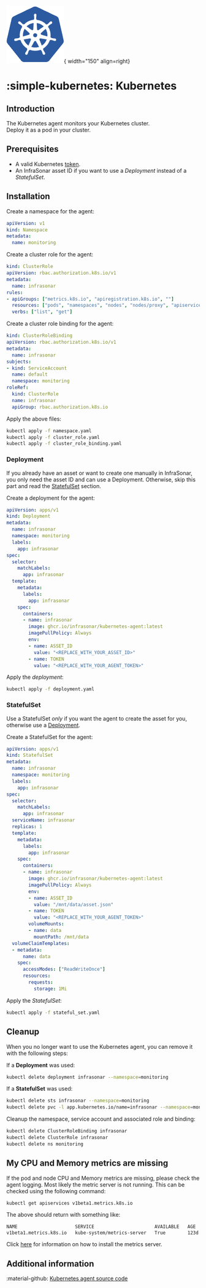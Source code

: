 ![Kubernetes](../../images/agent_kubernetes.png){ width="150" align=right}

# :simple-kubernetes: Kubernetes

## Introduction

The Kubernetes agent monitors your Kubernetes cluster.<br>
Deploy it as a pod in your cluster.

## Prerequisites

* A valid Kubernetes [token](../../api/authentication.md).
* An InfraSonar asset ID if you want to use a *Deployment* instead of a *StatefulSet*.

## Installation

Create a namespace for the agent:

```yaml title="namespace.yaml"
apiVersion: v1
kind: Namespace
metadata:
  name: monitoring
```

Create a cluster role for the agent:

```yaml title="cluster_role.yaml"
kind: ClusterRole
apiVersion: rbac.authorization.k8s.io/v1
metadata:
  name: infrasonar
rules:
- apiGroups: ["metrics.k8s.io", "apiregistration.k8s.io", ""]
  resources: ["pods", "namespaces", "nodes", "nodes/proxy", "apiservices", "persistentvolumeclaims", "services"]
  verbs: ["list", "get"]
```

Create a cluster role binding for the agent:

```yaml title="cluster_role_binding.yaml"
kind: ClusterRoleBinding
apiVersion: rbac.authorization.k8s.io/v1
metadata:
  name: infrasonar
subjects:
- kind: ServiceAccount
  name: default
  namespace: monitoring
roleRef:
  kind: ClusterRole
  name: infrasonar
  apiGroup: rbac.authorization.k8s.io
```

Apply the above files:

```bash
kubectl apply -f namespace.yaml
kubectl apply -f cluster_role.yaml
kubectl apply -f cluster_role_binding.yaml
```

### Deployment

If you already have an asset or want to create one manually in InfraSonar, you only need the asset ID and can use a Deployment. Otherwise, skip this part and read the [StatefulSet](#statefulset) section.

Create a deployment for the agent:

```yaml title="deployment.yaml"
apiVersion: apps/v1
kind: Deployment
metadata:
  name: infrasonar
  namespace: monitoring
  labels:
    app: infrasonar
spec:
  selector:
    matchLabels:
      app: infrasonar
  template:
    metadata:
      labels:
        app: infrasonar
    spec:
      containers:
      - name: infrasonar
        image: ghcr.io/infrasonar/kubernetes-agent:latest
        imagePullPolicy: Always
        env:
        - name: ASSET_ID
          value: "<REPLACE_WITH_YOUR_ASSET_ID>"
        - name: TOKEN
          value: "<REPLACE_WITH_YOUR_AGENT_TOKEN>"
```

Apply the _deployment_:

```bash
kubectl apply -f deployment.yaml
```

### StatefulSet

Use a StatefulSet _only_ if you want the agent to create the asset for you, otherwise use a [Deployment](#deployment).

Create a StatefulSet for the agent:

```yaml title="stateful_set.yaml"
apiVersion: apps/v1
kind: StatefulSet
metadata:
  name: infrasonar
  namespace: monitoring
  labels:
    app: infrasonar
spec:
  selector:
    matchLabels:
      app: infrasonar
  serviceName: infrasonar
  replicas: 1
  template:
    metadata:
      labels:
        app: infrasonar
    spec:
      containers:
      - name: infrasonar
        image: ghcr.io/infrasonar/kubernetes-agent:latest
        imagePullPolicy: Always
        env:
        - name: ASSET_ID
          value: "/mnt/data/asset.json"
        - name: TOKEN
          value: "<REPLACE_WITH_YOUR_AGENT_TOKEN>"
        volumeMounts:
        - name: data
          mountPath: /mnt/data
  volumeClaimTemplates:
  - metadata:
      name: data
    spec:
      accessModes: ["ReadWriteOnce"]
      resources:
        requests:
          storage: 1Mi
```

Apply the *StatefulSet*:

```bash
kubectl apply -f stateful_set.yaml
```


## Cleanup

When you no longer want to use the Kubernetes agent, you can remove it with the following steps:

If a **Deployment** was used:

```bash
kubectl delete deployment infrasonar --namespace=monitoring
```

If a **StatefulSet** was used:

```bash
kubectl delete sts infrasonar --namespace=monitoring
kubectl delete pvc -l app.kubernetes.io/name=infrasonar --namespace=monitoring
```

Cleanup the namespace, service account and associated role and binding:

```bash
kubectl delete ClusterRoleBinding infrasonar
kubectl delete ClusterRole infrasonar
kubectl delete ns monitoring
```

## My CPU and Memory metrics are missing

If the pod and node CPU and Memory metrics are missing, please check the agent logging.
Most likely the metric server is not running. This can be checked using the following command:

```bash
kubectl get apiservices v1beta1.metrics.k8s.io
```

The above should return with something like:
```
NAME                     SERVICE                      AVAILABLE   AGE
v1beta1.metrics.k8s.io   kube-system/metrics-server   True        123d
```

Click [here](https://github.com/kubernetes-sigs/metrics-server) for information on how to install the metrics server.

## Additional information

:material-github: [Kubernetes agent source code](https://github.com/infrasonar/kubernetes-agent)
